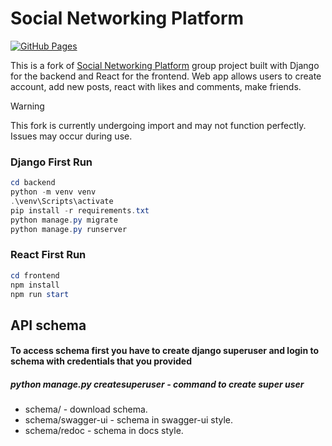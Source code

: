 # Social Networking Platform

[![GitHub Pages](https://github.com/mldxo/social-networking-platform/actions/workflows/pages/pages-build-deployment/badge.svg)](https://github.com/mldxo/social-networking-platform/actions/workflows/pages/pages-build-deployment)

This is a fork of [Social Networking Platform](https://github.com/himokkk/Social-Networking-Platform) group project built with Django for the backend and React for the frontend. Web app allows users to create account, add new posts, react with likes and comments, make friends.

> [!WARNING]
> This fork is currently undergoing import and may not function perfectly. Issues may occur during use.

### Django First Run

```powershell
cd backend
python -m venv venv
.\venv\Scripts\activate
pip install -r requirements.txt
python manage.py migrate
python manage.py runserver
```

### React First Run

```powershell
cd frontend
npm install
npm run start
```

## API schema

#### To access schema first you have to create django superuser and login to schema with credentials that you provided

##### python manage.py createsuperuser - command to create super user

 - schema/ - download schema.
 - schema/swagger-ui - schema in swagger-ui style.
 - schema/redoc - schema in docs style.
